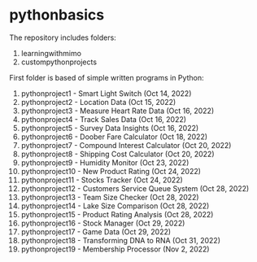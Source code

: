 # pythonbasics

The repository includes folders: 

1. learningwithmimo
2. custompythonprojects

First folder is based of simple written programs in Python:

1. pythonproject1 - Smart Light Switch (Oct 14, 2022)
2. pythonproject2 - Location Data (Oct 15, 2022)
3. pythonproject3 - Measure Heart Rate Data (Oct 16, 2022)
4. pythonproject4 - Track Sales Data (Oct 16, 2022)
5. pythonproject5 - Survey Data Insights (Oct 16, 2022)
6. pythonproject6 - Doober Fare Calculator (Oct 18, 2022)
7. pythonproject7 - Compound Interest Calculator (Oct 20, 2022)
8. pythonproject8 - Shipping Cost Calculator (Oct 20, 2022)
9. pythonproject9 - Humidity Monitor (Oct 23, 2022)
10. pythonproject10 - New Product Rating (Oct 24, 2022)
11. pythonproject11 - Stocks Tracker (Oct 24, 2022)
12. pythonproject12 - Customers Service Queue System (Oct 28, 2022)
13. pythonproject13 - Team Size Checker (Oct 28, 2022)
14. pythonproject14 - Lake Size Comparison (Oct 28, 2022)
15. pythonproject15 - Product Rating Analysis (Oct 28, 2022)
16. pythonproject16 - Stock Manager (Oct 29, 2022)
17. pythonproject17 - Game Data (Oct 29, 2022)
18. pythonproject18 - Transforming DNA to RNA (Oct 31, 2022)
19. pythonproject19 - Membership Processor (Nov 2, 2022)
